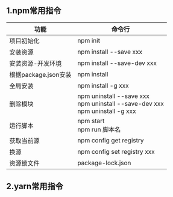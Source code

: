 

## 1.npm常用指令

| 功能                 | 命令行                                                       |
| -------------------- | ------------------------------------------------------------ |
| 项目初始化           | npm init                                                     |
| 安装资源             | npm install --save xxx                                       |
| 安装资源-开发环境    | npm install --save-dev xxx                                   |
| 根据package.json安装 | npm install                                                  |
| 全局安装             | npm install -g xxx                                           |
| 删除模块             | npm uninstall --save xxx<br/>npm uninstall --save-dev xxx<br/>npm uninstall -g xxx |
| 运行脚本             | npm start<br/>npm run 脚本名                                 |
| 获取当前源           | npm config get registry                                      |
| 换源                 | npm config set registry xxx                                  |
| 资源锁文件           | package-lock.json                                            |



## 2.yarn常用指令




